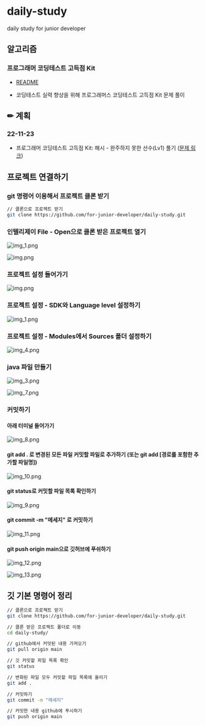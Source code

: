 # daily-study
daily study for junior developer

## 알고리즘

### 프로그래머 코딩테스트 고득점 Kit

- [README](./algorithm/programmers-kit/README.md)

- 코딩테스트 실력 향상을 위해 프로그래머스 코딩테스트 고득점 Kit 문제 풀이

## ✏ 계획
### 22-11-23
- 프로그래머 코딩테스트 고득점 Kit: 해시 - 완주하지 못한 선수(Lv1) 풀기 ([문제 링크](https://school.programmers.co.kr/learn/courses/30/lessons/42576))


## 프로젝트 연결하기

### git 명령어 이용해서 프로젝트 클론 받기

```bash
// 클론으로 프로젝트 받기
git clone https://github.com/for-junior-developer/daily-study.git

```

### 인텔리제이 File - Open으로 클론 받은 프로젝트 열기

![img_1.png](images/img_14.png)

![img.png](images/img_15.png)


### 프로젝트 설정 들어가기

![img.png](images/img.png)

### 프로젝트 설정 - SDK와 Language level 설정하기

![img_1.png](images/img_1.png)

### 프로젝트 설정 - Modules에서 Sources 폴더 설정하기

![img_4.png](images/img_4.png)

### java 파일 만들기

![img_3.png](images/img_3.png)

![img_7.png](images/img_7.png)

### 커밋하기

#### 아래 터미널 들어가기

![img_8.png](images/img_8.png)

#### git add . 로 변경된 모든 파일 커밋할 파일로 추가하기 (또는 git add [경로를 포함한 추가할 파일명])

![img_10.png](images/img_10.png)

#### git status로 커밋할 파일 목록 확인하기

![img_9.png](images/img_9.png)

#### git commit -m "메세지" 로 커밋하기

![img_11.png](images/img_11.png)

#### git push origin main으로 깃허브에 푸쉬하기

![img_12.png](images/img_12.png)

![img_13.png](images/img_13.png)


## 깃 기본 명령어 정리

``` bash
// 클론으로 프로젝트 받기
git clone https://github.com/for-junior-developer/daily-study.git

// 클론 받은 프로젝트 폴더로 이동
cd daily-study/

// github에서 커밋된 내용 가져오기
git pull origin main

// 깃 커밋할 파일 목록 확인
git status

// 변화된 파일 모두 커밋할 파일 목록에 올리기
git add . 

// 커밋하기
git commit -m "메세지"

// 커밋한 내용 github에 푸시하기
git push origin main

```